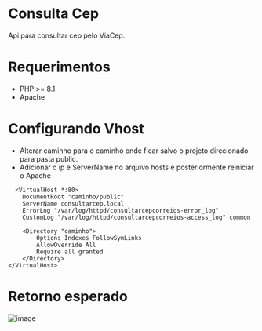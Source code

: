 # Consulta Cep
Api para consultar cep pelo ViaCep.

# Requerimentos
- PHP >= 8.1
- Apache

# Configurando Vhost
- Alterar caminho para o caminho onde ficar salvo o projeto direcionado para pasta public.
- Adicionar o ip e ServerName no arquivo hosts e posteriormente reiniciar o Apache
```
  <VirtualHost *:80>
    DocumentRoot "caminho/public"
    ServerName consultarcep.local
    ErrorLog "/var/log/httpd/consultarcepcorreios-error_log"
    CustomLog "/var/log/httpd/consultarcepcorreios-access_log" common

    <Directory "caminho">
        Options Indexes FollowSymLinks
        AllowOverride All
        Require all granted
    </Directory>
</VirtualHost>
```

# Retorno esperado

![image](https://github.com/matheusbbdutra/ConsultaCep/assets/88410058/f8e29751-2bad-42a4-8b30-8b99e64822f2)




